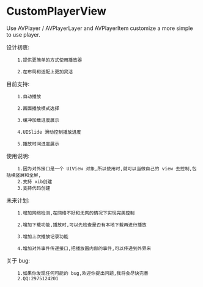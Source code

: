 # CustomPlayerView
Use AVPlayer / AVPlayerLayer and AVPlayerItem customize a more simple to use player.

设计初衷:

        1.提供更简单的方式使用播放器
        
        2.在布局和适配上更加灵活

目前支持:

        1.自动播放
        
        2.画面播放模式选择
        
        3.缓冲加载进度展示
        
        4.UISlide 滑动控制播放进度
        
        5.播放时间进度展示

使用说明:

        1.因为对外接口是一个 UIView 对象,所以使用时,就可以当做自己的 view 去控制,包括横竖屏和全屏,
        2.支持 xib创建
        3.支持代码创建


未来计划:

        1.增加网络检测,在网络不好和无网的情况下实现完美控制
        
        2.增加下载功能,播放时,可以先检查是否有本地下载再进行播放
        
        3.增加上次播放记录功能
        
        4.增加对外事件传递接口,把播放器内部的事件,可以传递到外界来
        
关于 bug:

        1.如果你发现任何可能的 bug,欢迎你提出问题,我将会尽快完善
        2.QQ:2975124201
